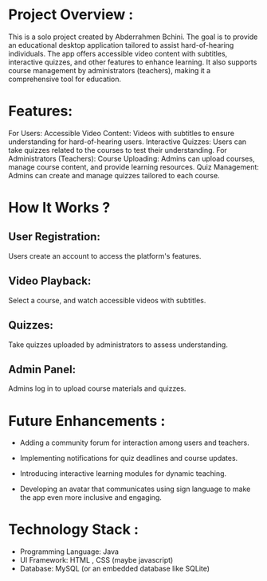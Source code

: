 # Project Overview :

This is a solo project created by Abderrahmen Bchini. The goal is to provide an educational desktop application tailored to assist hard-of-hearing individuals. The app offers accessible video content with subtitles, interactive quizzes, and other features to enhance learning. It also supports course management by administrators (teachers), making it a comprehensive tool for education.

# Features:

For Users:
Accessible Video Content: Videos with subtitles to ensure understanding for hard-of-hearing users.
Interactive Quizzes: Users can take quizzes related to the courses to test their understanding.
For Administrators (Teachers):
Course Uploading: Admins can upload courses, manage course content, and provide learning resources.
Quiz Management: Admins can create and manage quizzes tailored to each course.

# How It Works ? 

## User Registration:

Users create an account to access the platform's features.

## Video Playback:

Select a course, and watch accessible videos with subtitles.

## Quizzes:

Take quizzes uploaded by administrators to assess understanding.

## Admin Panel:

Admins log in to upload course materials and quizzes.

# Future Enhancements : 
- Adding a community forum for interaction among users and teachers.

- Implementing notifications for quiz deadlines and course updates.

- Introducing interactive learning modules for dynamic teaching.

- Developing an avatar that communicates using sign language to make the app even more inclusive and engaging.

# Technology Stack : 

- Programming Language: Java
- UI Framework: HTML , CSS (maybe javascript)
- Database: MySQL (or an embedded database like SQLite)

